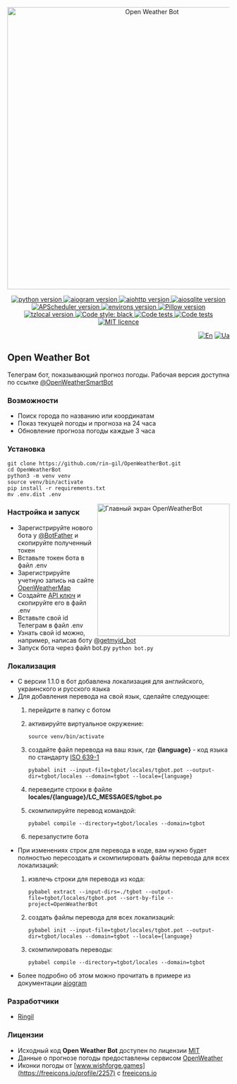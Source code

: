 <p align="center">
    <img src="https://repository-images.githubusercontent.com/559574279/ac1f8317-c07c-4c0f-a4e4-c49ae01237cd" alt="Open Weather Bot" width="640">
</p>

<p align="center">
    <a href="https://www.python.org/downloads/release/python-3108/">
        <img src="https://img.shields.io/badge/python-v3.10-informational" alt="python version">
    </a>
    <a href="https://pypi.org/project/aiogram/2.25.1/">
        <img src="https://img.shields.io/badge/aiogram-v2.25.1-informational" alt="aiogram version">
    </a>
    <a href="https://pypi.org/project/aiohttp/3.8.3/">
        <img src="https://img.shields.io/badge/aiohttp-v3.8.3-informational" alt="aiohttp version">
    </a>
    <a href="https://pypi.org/project/aiosqlite/0.19.0/">
        <img src="https://img.shields.io/badge/aiosqlite-v0.19.0-informational" alt="aiosqlite version">
    </a>
    <a href="https://pypi.org/project/APScheduler/3.10.1/">
        <img src="https://img.shields.io/badge/APScheduler-v3.10.1-informational" alt="APScheduler version">
    </a>
    <a href="https://pypi.org/project/environs/9.5.0/">
        <img src="https://img.shields.io/badge/environs-v9.5.0-informational" alt="environs version">
    </a>
    <a href="https://pypi.org/project/Pillow/10.0.0/">
        <img src="https://img.shields.io/badge/Pillow-v10.0.0-informational" alt="Pillow version">
    </a>
    <a href="https://pypi.org/project/tzlocal/5.0.1/">
        <img src="https://img.shields.io/badge/tzlocal-v5.0.1-informational" alt="tzlocal version">
    </a>
    <a href="https://github.com/psf/black">
        <img alt="Code style: black" src="https://img.shields.io/badge/code%20style-black-black.svg">
    </a>
    <a href="https://github.com/rin-gil/OpenWeatherBot/actions/workflows/tests.yml">
        <img src="https://github.com/rin-gil/OpenWeatherBot/actions/workflows/tests.yml/badge.svg" alt="Code tests">
    </a>
    <a href="https://github.com/rin-gil/OpenWeatherBot/actions/workflows/codeql.yml">
        <img src="https://github.com/rin-gil/OpenWeatherBot/actions/workflows/codeql.yml/badge.svg" alt="Code tests">
    </a>
    <a href="https://github.com/rin-gil/OpenWeatherBot/blob/master/LICENCE">
        <img src="https://img.shields.io/badge/licence-MIT-success" alt="MIT licence">
    </a>
</p>

<p align="right">
    <a href="https://github.com/rin-gil/OpenWeatherBot/blob/master/README.md">
        <img src="https://raw.githubusercontent.com/rin-gil/rin-gil/main/assets/img/icons/flags/united-kingdom_24x24.png" alt="En"></a>
    <a href="https://github.com/rin-gil/OpenWeatherBot/blob/master/README.ua.md">
        <img src="https://raw.githubusercontent.com/rin-gil/rin-gil/main/assets/img/icons/flags/ukraine_24x24.png" alt="Ua">
    </a>
</p>

## Open Weather Bot

Телеграм бот, показывающий прогноз погоды.
Рабочая версия доступна по ссылке [@OpenWeatherSmartBot](https://t.me/OpenWeatherSmartBot)

### Возможности

* Поиск города по названию или координатам
* Показ текущей погоды и прогноза на 24 часа
* Обновление прогноза погоды каждые 3 часа

### Установка

```
git clone https://github.com/rin-gil/OpenWeatherBot.git
cd OpenWeatherBot
python3 -m venv venv
source venv/bin/activate
pip install -r requirements.txt
mv .env.dist .env
```

<img align="right" width="300" src="https://raw.githubusercontent.com/rin-gil/rin-gil/main/assets/img/projects/OpenWeatherBot/screenshot_ru.png" alt="Главный экран OpenWeatherBot">

### Настройка и запуск

* Зарегистрируйте нового бота у [@BotFather](https://t.me/BotFather) и скопируйте полученный токен
* Вставьте токен бота в файл .env
* Зарегистрируйте учетную запись на сайте [OpenWeatherMap](https://home.openweathermap.org/users/sign_in)
* Создайте [API ключ](https://home.openweathermap.org/api_keys) и скопируйте его в файл .env
* Вставьте свой id Телеграм в файл .env
* Узнать свой id можно, например, написав боту [@getmyid_bot](https://t.me/getmyid_bot)
* Запуск бота через файл bot.py `python bot.py`

### Локализация

* С версии 1.1.0 в бот добавлена локализация для английского, украинского и русского языка
* Для добавления перевода на свой язык, сделайте следующее:
  1. перейдите в папку с ботом
  2. активируйте виртуальное окружение:

     `source venv/bin/activate`
  3. создайте файл перевода на ваш язык, где **{language}** - код языка по стандарту [ISO 639-1](https://en.wikipedia.org/wiki/List_of_ISO_639-1_codes)

     `pybabel init --input-file=tgbot/locales/tgbot.pot --output-dir=tgbot/locales --domain=tgbot --locale={language}`
  4. переведите строки в файле **locales/{language}/LC_MESSAGES/tgbot.po**
  5. скомпилируйте перевод командой:

     `pybabel compile --directory=tgbot/locales --domain=tgbot`
  6. перезапустите бота
* При изменениях строк для перевода в коде, вам нужно будет полностью пересоздать и скомпилировать файлы 
  перевода для всех локализаций:
  1. извлечь строки для перевода из кода:

     `pybabel extract --input-dirs=./tgbot --output-file=tgbot/locales/tgbot.pot --sort-by-file --project=OpenWeatherBot`
  2. создать файлы перевода для всех локализаций:

     `pybabel init --input-file=tgbot/locales/tgbot.pot --output-dir=tgbot/locales --domain=tgbot --locale={language}`
  3. скомпилировать переводы:

     `pybabel compile --directory=tgbot/locales --domain=tgbot`
* Более подробно об этом можно прочитать в примере из документации [aiogram](https://docs.aiogram.dev/en/latest/examples/i18n_example.html)

### Разработчики

* [Ringil](https://github.com/rin-gil)

### Лицензии

* Исходный код **Open Weather Bot** доступен по лицензии [MIT](https://github.com/rin-gil/OpenWeatherBot/blob/master/LICENCE)
* Данные о прогнозе погоды предоставлены сервисом [OpenWeather](https://openweathermap.org/)
* Иконки погоды от [www.wishforge.games](https://freeicons.io/profile/2257) c [freeicons.io](https://freeicons.io/)
